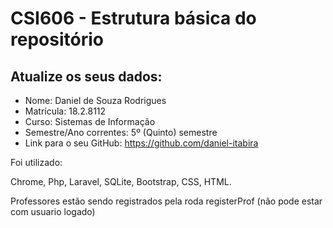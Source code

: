 # **CSI606 - Estrutura básica do repositório**

## Atualize os seus dados:

- Nome: Daniel de Souza Rodrigues 
- Matrícula: 18.2.8112
- Curso: Sistemas de Informação
- Semestre/Ano correntes: 5º (Quinto) semestre 
- Link para o seu GitHub: https://github.com/daniel-itabira


Foi utilizado:

Chrome, Php, Laravel, SQLite, Bootstrap, CSS, HTML.


Professores estão sendo registrados pela roda registerProf (não pode estar com usuario logado)

